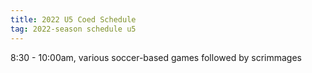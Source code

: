 ```yaml
---
title: 2022 U5 Coed Schedule
tag: 2022-season schedule u5
---
```


8:30 - 10:00am, various soccer-based games followed by scrimmages
